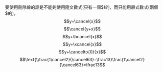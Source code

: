 要使用刪除線的話是不能夠使用隨文數式(只有一個\$)的，而只能用展式數式(兩個\$的)。
$$y+\cancel{x}$$
$$\cancel{y+x}$$
$$y+\bcancel{x}$$
$$y+\xcancel{x}$$
$$y+\cancelto{0}{x}$$
$$\text{\\frac{1\cancel2}{\cancel63}=\frac13}\frac{1\cancel2}{\cancel63}=\frac13$$
